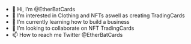 - 👋 Hi, I’m @EtherBatCards 
- 👀 I’m interested in Clothing and NFTs aswell as creating TradingCards 
- 🌱 I’m currently learning how to build a business 
- 💞️ I’m looking to collaborate on NFT TradingCards 
- 📫 How to reach me Twitter @EtherBatCards 

<!---
EtherBatCards/EtherBatCards is a ✨ special ✨ repository because its `README.md` (this file) appears on your GitHub profile.
You can click the Preview link to take a look at your changes.
--->
